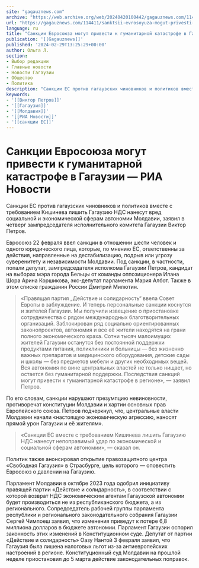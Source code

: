 ```yaml
---
site: "gagauznews.com"
archive: "https://web.archive.org/web/20240420100442/gagauznews.com/114411/sanktsii-evrosoyuza-mogut-privesti-k-gumanitarnoj-katastrofe-v-gagauzii-ria-novosti.html"
url: "https://gagauznews.com/114411/sanktsii-evrosoyuza-mogut-privesti-k-gumanitarnoj-katastrofe-v-gagauzii-ria-novosti.html"
language: ru
title: "Санкции Евросоюза могут привести к гуманитарной катастрофе в Гагаузии — РИА Новости"
publication: '[[Gagauznews]]'
published: '2024-02-29T13:25:29+00:00'
author: Ольга Л.
section:
- Выбор редакции
- Главные новости
- Новости Гагаузии
- Общество
- Политика
description: "Санкции ЕС против гагаузских чиновников и политиков вместе с требованием Кишинева лишить Гагаузию НДС нанесут вред социальной и экономической сферам автономии Молдавии, заявил в четверг зампредседателя исполнительного комитета Гагаузии Виктор Петров. Евросоюз 22 февраля ввел санкции в отношении шести человек и одного юридического лица, которые, по мнению ЕС, ответственны за действия, направленные на дестабилизацию, подрыв или угрозу суверенитету и независимости Молдавии. Под санкции, в частности, попали депутат, зампредседателя исполкома Гагаузии Петров, кандидат на выборах мэра города Бельцы от команды оппозиционера Илана Шора Арина Коршикова, экс-депутат парламента Мария Албот. Также в этом списке гражданин России Дмитрий Милютин. «Правящая партия „Действие и […]"
keywords:
- '[[Виктор Петров]]'
- '[[Гагаузия]]'
- '[[Молдавия]]'
- '[[РИА Новости]]'
- '[[санкции ЕС]]'
---
```


# Санкции Евросоюза могут привести к гуманитарной катастрофе в Гагаузии — РИА Новости

Санкции ЕС против гагаузских чиновников и политиков вместе с требованием Кишинева лишить Гагаузию НДС нанесут вред социальной и экономической сферам автономии Молдавии, заявил в четверг зампредседателя исполнительного комитета Гагаузии Виктор Петров.

Евросоюз 22 февраля ввел санкции в отношении шести человек и одного юридического лица, которые, по мнению ЕС, ответственны за действия, направленные на дестабилизацию, подрыв или угрозу суверенитету и независимости Молдавии. Под санкции, в частности, попали депутат, зампредседателя исполкома Гагаузии Петров, кандидат на выборах мэра города Бельцы от команды оппозиционера Илана Шора Арина Коршикова, экс-депутат парламента Мария Албот. Также в этом списке гражданин России Дмитрий Милютин.

> «Правящая партия „Действие и солидарность“ ввела Совет Европы в заблуждение. И теперь персональные санкции коснутся и жителей Гагаузии. Мы получили извещение о приостановке сотрудничества с рядом международных благотворительных организаций. Заблокирован ряд социально ориентированных законопроектов, автономия и все её жители находятся на грани полного экономического краха. Сотни тысяч малоимущих жителей Гагаузии останутся без постоянной поддержки продуктами питания, поликлиники и больницы — без жизненно важных препаратов и медицинского оборудования, детские сады и школы — без предметов мебели и других необходимых вещей. Вся автономия по вине центральных властей не только нищает, но остается без гуманитарной поддержки. Последствия санкций могут привести к гуманитарной катастрофе в регионе», — заявил Петров.

По его словам, санкции нарушают презумпцию невиновности, противоречат конституции Молдавии и хартии основных прав Европейского союза. Петров подчеркнул, что, центральные власти Молдавии начали «настоящую экономическую агрессию, наносят прямой урон Гагаузии и её жителям».

> «Санкции ЕС вместе с требованием Кишинева лишить Гагаузию НДС нанесут непоправимый удар по экономической и социальной сферам автономии», — сказал он.

Политик также анонсировал открытие правозащитного центра «Свободная Гагаузия» в Страсбурге, цель которого — оповестить Евросоюз о давлении на Гагаузию.

Парламент Молдавии в октябре 2023 года одобрил инициативу правящей партии «Действие и солидарность», в соответствии с которой возврат НДС экономическим агентам Гагаузской автономии будет производиться не из республиканского бюджета, а из регионального. Сопредседатель рабочей группы парламента республики и регионального законодательного собрания Гагаузии Сергей Чимпоеш заявил, что изменения приведут к потере 6,8 миллиона долларов в бюджете автономии. Парламент Гагаузии оспорил законность этих изменений в Конституционном суде. Депутат от партии «Действие и солидарность» Оазу Нантой 3 февраля заявил, что Гагаузия была лишена налоговых льгот из-за антиевропейских настроений в регионе. Конституционный суд Молдавии на прошлой неделе приостановил до 5 марта действие законодательных поправок.